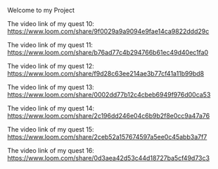 Welcome to my Project

The video link of my quest 10:
https://www.loom.com/share/9f0029a9a9094e9fae14ca9822ddd29c

The video link of my quest 11:
https://www.loom.com/share/b76ad77c4b294766b61ec49d40ec1fa0

The video link of my quest 12:
https://www.loom.com/share/f9d28c63ee214ae3b77cf41a11b99bd8

The video link of my quest 13:
https://www.loom.com/share/0002dd77b12c4cbeb6949f976d00ca53

The video link of my quest 14:
https://www.loom.com/share/2c196dd246e04c6b9b2f8e0cc9a47a76

The video link of my quest 15:
https://www.loom.com/share/2ceb52a157674597a5ee0c45abb3a7f7

The video link of my quest 16:
https://www.loom.com/share/0d3aea42d53c44d18727ba5cf49d73c3